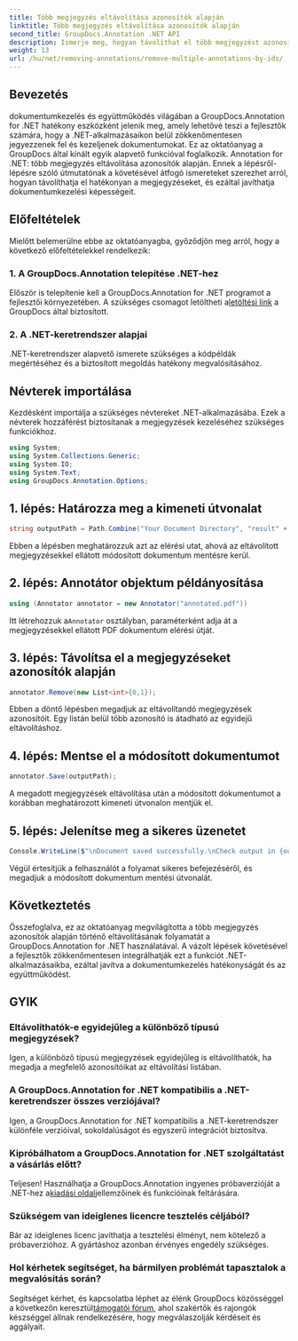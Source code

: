 ```yaml
---
title: Több megjegyzés eltávolítása azonosítók alapján
linktitle: Több megjegyzés eltávolítása azonosítók alapján
second_title: GroupDocs.Annotation .NET API
description: Ismerje meg, hogyan távolíthat el több megjegyzést azonosítók alapján a .NET-ben a GroupDocs.Annotation segítségével, így könnyedén javíthatja dokumentumkezelési lehetőségeit.
weight: 13
url: /hu/net/removing-annotations/remove-multiple-annotations-by-ids/
---
```

## Bevezetés
dokumentumkezelés és együttműködés világában a GroupDocs.Annotation for .NET hatékony eszközként jelenik meg, amely lehetővé teszi a fejlesztők számára, hogy a .NET-alkalmazásaikon belül zökkenőmentesen jegyezzenek fel és kezeljenek dokumentumokat. Ez az oktatóanyag a GroupDocs által kínált egyik alapvető funkcióval foglalkozik. Annotation for .NET: több megjegyzés eltávolítása azonosítók alapján. Ennek a lépésről-lépésre szóló útmutatónak a követésével átfogó ismereteket szerezhet arról, hogyan távolíthatja el hatékonyan a megjegyzéseket, és ezáltal javíthatja dokumentumkezelési képességeit.
## Előfeltételek
Mielőtt belemerülne ebbe az oktatóanyagba, győződjön meg arról, hogy a következő előfeltételekkel rendelkezik:
### 1. A GroupDocs.Annotation telepítése .NET-hez
 Először is telepítenie kell a GroupDocs.Annotation for .NET programot a fejlesztői környezetében. A szükséges csomagot letöltheti a[letöltési link](https://releases.groupdocs.com/annotation/net/) a GroupDocs által biztosított.
### 2. A .NET-keretrendszer alapjai
.NET-keretrendszer alapvető ismerete szükséges a kódpéldák megértéséhez és a biztosított megoldás hatékony megvalósításához.

## Névterek importálása
Kezdésként importálja a szükséges névtereket .NET-alkalmazásába. Ezek a névterek hozzáférést biztosítanak a megjegyzések kezeléséhez szükséges funkciókhoz.
```csharp
using System;
using System.Collections.Generic;
using System.IO;
using System.Text;
using GroupDocs.Annotation.Options;
```

## 1. lépés: Határozza meg a kimeneti útvonalat
```csharp
string outputPath = Path.Combine("Your Document Directory", "result" + Path.GetExtension("input.pdf"));
```
Ebben a lépésben meghatározzuk azt az elérési utat, ahová az eltávolított megjegyzésekkel ellátott módosított dokumentum mentésre kerül.
## 2. lépés: Annotátor objektum példányosítása
```csharp
using (Annotator annotator = new Annotator("annotated.pdf"))
```
 Itt létrehozzuk a`Annotator` osztályban, paraméterként adja át a megjegyzésekkel ellátott PDF dokumentum elérési útját.
## 3. lépés: Távolítsa el a megjegyzéseket azonosítók alapján
```csharp
annotator.Remove(new List<int>{0,1});
```
Ebben a döntő lépésben megadjuk az eltávolítandó megjegyzések azonosítóit. Egy listán belül több azonosító is átadható az egyidejű eltávolításhoz.
## 4. lépés: Mentse el a módosított dokumentumot
```csharp
annotator.Save(outputPath);
```
A megadott megjegyzések eltávolítása után a módosított dokumentumot a korábban meghatározott kimeneti útvonalon mentjük el.
## 5. lépés: Jelenítse meg a sikeres üzenetet
```csharp
Console.WriteLine($"\nDocument saved successfully.\nCheck output in {outputPath}.");
```
Végül értesítjük a felhasználót a folyamat sikeres befejezéséről, és megadjuk a módosított dokumentum mentési útvonalát.

## Következtetés
Összefoglalva, ez az oktatóanyag megvilágította a több megjegyzés azonosítók alapján történő eltávolításának folyamatát a GroupDocs.Annotation for .NET használatával. A vázolt lépések követésével a fejlesztők zökkenőmentesen integrálhatják ezt a funkciót .NET-alkalmazásaikba, ezáltal javítva a dokumentumkezelés hatékonyságát és az együttműködést.
## GYIK
### Eltávolíthatók-e egyidejűleg a különböző típusú megjegyzések?
Igen, a különböző típusú megjegyzések egyidejűleg is eltávolíthatók, ha megadja a megfelelő azonosítóikat az eltávolítási listában.
### A GroupDocs.Annotation for .NET kompatibilis a .NET-keretrendszer összes verziójával?
Igen, a GroupDocs.Annotation for .NET kompatibilis a .NET-keretrendszer különféle verzióival, sokoldalúságot és egyszerű integrációt biztosítva.
### Kipróbálhatom a GroupDocs.Annotation for .NET szolgáltatást a vásárlás előtt?
 Teljesen! Használhatja a GroupDocs.Annotation ingyenes próbaverzióját a .NET-hez a[kiadási oldal](https://releases.groupdocs.com/)jellemzőinek és funkcióinak feltárására.
### Szükségem van ideiglenes licencre tesztelés céljából?
Bár az ideiglenes licenc javíthatja a tesztelési élményt, nem kötelező a próbaverzióhoz. A gyártáshoz azonban érvényes engedély szükséges.
### Hol kérhetek segítséget, ha bármilyen problémát tapasztalok a megvalósítás során?
 Segítséget kérhet, és kapcsolatba léphet az élénk GroupDocs közösséggel a következőn keresztül[támogatói fórum](https://forum.groupdocs.com/c/annotation/10), ahol szakértők és rajongók készséggel állnak rendelkezésére, hogy megválaszolják kérdéseit és aggályait.